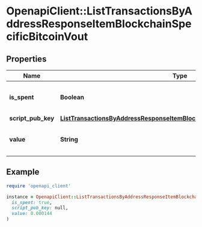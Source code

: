 # OpenapiClient::ListTransactionsByAddressResponseItemBlockchainSpecificBitcoinVout

## Properties

| Name | Type | Description | Notes |
| ---- | ---- | ----------- | ----- |
| **is_spent** | **Boolean** | Defines whether the output is spent or not. |  |
| **script_pub_key** | [**ListTransactionsByAddressResponseItemBlockchainSpecificBitcoinScriptPubKey**](ListTransactionsByAddressResponseItemBlockchainSpecificBitcoinScriptPubKey.md) |  |  |
| **value** | **String** | Represents the sent/received amount. |  |

## Example

```ruby
require 'openapi_client'

instance = OpenapiClient::ListTransactionsByAddressResponseItemBlockchainSpecificBitcoinVout.new(
  is_spent: true,
  script_pub_key: null,
  value: 0.000144
)
```

